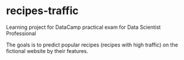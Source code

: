 # recipes-traffic
Learning project for DataCamp practical exam for Data Scientist Professional

The goals is to predict popular recipes (recipes with high traffic) on the fictional website by their features.
